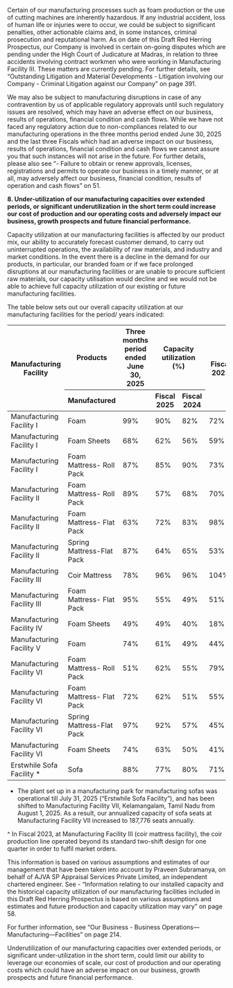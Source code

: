 Certain of our manufacturing processes such as foam production or the use of cutting machines are inherently hazardous. If any industrial accident, loss of human life or injuries were to occur, we could be subject to significant penalties, other actionable claims and, in some instances, criminal prosecution and reputational harm. As on date of this Draft Red Herring Prospectus, our Company is involved in certain on-going disputes which are pending under the High Court of Judicature at Madras, in relation to three accidents involving contract workmen who were working in Manufacturing Facility III. These matters are currently pending. For further details, see “Outstanding Litigation and Material Developments - Litigation involving our Company - Criminal Litigation against our Company” on page 391.

We may also be subject to manufacturing disruptions in case of any contravention by us of applicable regulatory approvals until such regulatory issues are resolved, which may have an adverse effect on our business, results of operations, financial condition and cash flows. While we have not faced any regulatory action due to non-compliances related to our manufacturing operations in the three months period ended June 30, 2025 and the last three Fiscals which had an adverse impact on our business, results of operations, financial condition and cash flows we cannot assure you that such instances will not arise in the future. For further details, please also see “- Failure to obtain or renew approvals, licenses, registrations and permits to operate our business in a timely manner, or at all, may adversely affect our business, financial condition, results of operation and cash flows” on 51.

**8. Under-utilization of our manufacturing capacities over extended periods, or significant underutilization in the short term could increase our cost of production and our operating costs and adversely impact our business, growth prospects and future financial performance.**

Capacity utilization at our manufacturing facilities is affected by our product mix, our ability to accurately forecast customer demand, to carry out uninterrupted operations, the availability of raw materials, and industry and market conditions. In the event there is a decline in the demand for our products, in particular, our branded foam or if we face prolonged disruptions at our manufacturing facilities or are unable to procure sufficient raw materials, our capacity utilisation would decline and we would not be able to achieve full capacity utilization of our existing or future manufacturing facilities.

The table below sets out our overall capacity utilization at our manufacturing facilities for the period/ years indicated:

<table><thead><tr><th rowspan="2">Manufacturing Facility</th><th>Products</th><th>Three months period ended June 30, 2025</th><th colspan="2">Capacity utilization (%)</th><th rowspan="2">Fiscal 2023</th></tr><tr><th>Manufactured</th><th></th><th>Fiscal 2025</th><th>Fiscal 2024</th></tr></thead><tbody><tr><td>Manufacturing Facility I</td><td>Foam</td><td>99%</td><td>90%</td><td>82%</td><td>72%</td></tr><tr><td>Manufacturing Facility I</td><td>Foam Sheets</td><td>68%</td><td>62%</td><td>56%</td><td>59%</td></tr><tr><td>Manufacturing Facility I</td><td>Foam Mattress- Roll Pack</td><td>87%</td><td>85%</td><td>90%</td><td>73%</td></tr><tr><td>Manufacturing Facility II</td><td>Foam Mattress- Roll Pack</td><td>89%</td><td>57%</td><td>68%</td><td>70%</td></tr><tr><td>Manufacturing Facility II</td><td>Foam Mattress- Flat Pack</td><td>63%</td><td>72%</td><td>83%</td><td>98%</td></tr><tr><td>Manufacturing Facility II</td><td>Spring Mattress-Flat Pack</td><td>87%</td><td>64%</td><td>65%</td><td>53%</td></tr><tr><td>Manufacturing Facility III</td><td>Coir Mattress</td><td>78%</td><td>96%</td><td>96%</td><td>104%^</td></tr><tr><td>Manufacturing Facility III</td><td>Foam Mattress- Flat Pack</td><td>95%</td><td>55%</td><td>49%</td><td>51%</td></tr><tr><td>Manufacturing Facility IV</td><td>Foam Sheets</td><td>49%</td><td>49%</td><td>40%</td><td>18%</td></tr><tr><td>Manufacturing Facility V</td><td>Foam</td><td>74%</td><td>61%</td><td>49%</td><td>44%</td></tr><tr><td>Manufacturing Facility VI</td><td>Foam Mattress- Roll Pack</td><td>51%</td><td>62%</td><td>55%</td><td>79%</td></tr><tr><td>Manufacturing Facility VI</td><td>Foam Mattress- Flat Pack</td><td>72%</td><td>62%</td><td>51%</td><td>55%</td></tr><tr><td>Manufacturing Facility VI</td><td>Spring Mattress-Flat Pack</td><td>97%</td><td>92%</td><td>57%</td><td>45%</td></tr><tr><td>Manufacturing Facility VI</td><td>Foam Sheets</td><td>74%</td><td>63%</td><td>50%</td><td>41%</td></tr><tr><td>Erstwhile Sofa Facility *</td><td>Sofa</td><td>88%</td><td>77%</td><td>80%</td><td>71%</td></tr></tbody></table>

* The plant set up in a manufacturing park for manufacturing sofas was operational till July 31, 2025 (“Erstwhile Sofa Facility”), and has been shifted to Manufacturing Facility VII, Kelamangalam, Tamil Nadu from August 1, 2025. As a result, our annualized capacity of sofa seats at Manufacturing Facility VII increased to 187,776 seats annually.

^ In Fiscal 2023, at Manufacturing Facility III (coir mattress facility), the coir production line operated beyond its standard two-shift design for one quarter in order to fulfil market orders.

This information is based on various assumptions and estimates of our management that have been taken into account by Praveen Subramanya, on behalf of AJVA SP Appraisal Services Private Limited, an independent chartered engineer. See - “Information relating to our installed capacity and the historical capacity utilization of our manufacturing facilities included in this Draft Red Herring Prospectus is based on various assumptions and estimates and future production and capacity utilization may vary” on page 58.

For further information, see “Our Business - Business Operations—Manufacturing—Facilities” on page 214.

Underutilization of our manufacturing capacities over extended periods, or significant under-utilization in the short term, could limit our ability to leverage our economies of scale, our cost of production and our operating costs which could have an adverse impact on our business, growth prospects and future financial performance.